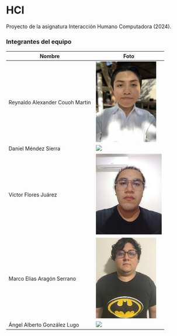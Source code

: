 # HCI

Proyecto de la asignatura Interacción Humano Computadora (2024).

### Integrantes del equipo

| Nombre                         | Foto                                                 |
|--------------------------------|------------------------------------------------------|
| Reynaldo Alexander Couoh Martin| <img src="assets/images/reynaldo.jpg" height="220">         |
| Daniel Méndez Sierra          | <img src="assets/images/daniel.jpg" height="220">           |
| Víctor Flores Juárez          | <img src="assets/images/victor.jpeg" height="220">           |
| Marco Elias Aragón Serrano    | <img src="assets/images/marco.jpg" height="220">            |
| Ángel Alberto González Lugo   | <img src="assets/images/angel.jpg" height="220">            |
